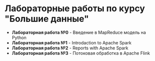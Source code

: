 # Лабораторные работы по курсу "Большие данные"
*  **Лабораторная работа №0** - Введение в MapReduce модель на Python
*  **Лабораторная работа №1** - Introdaction to Apache Spark
*  **Лабораторная работа №2** - Reports with Apache Spark
*  **Лабораторная работа №3** - Потоковая обработка в Apache Flink